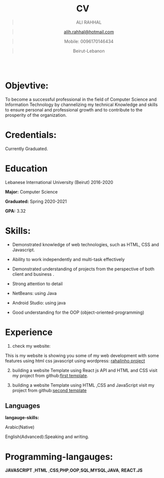 <center><h1>CV</h1> </center>

<div align="center"> 

>ALI RAHHAL

>alih.rahhal@hotmail.com

>Mobile: 0096170146434

>Beirut-Lebanon
</div>
<br>
<br>


# **Objevtive:** #

To become a successful professional in the field of Computer Science and Information Technology by channelizing my technical Knowledge and skills to ensure personal and professional growth and to contribute to the prosperity of the organization. 

# **Credentials:** #

Currently Graduated.

# **Education** #

Lebanese International University (Beirut) 2016-2020 

**Major:** Computer Science 

**Graduated:** Spring 2020-2021

**GPA:** 3.32

# **Skills:** #

- Demonstrated knowledge of web technologies, such as HTML, CSS and Javascript.

- Ability to work independently and multi-task effectively 

-  Demonstrated understanding of projects from the perspective of both client and business .

-  Strong attention to detail 

- NetBeans: using Java 

- Android Studio: using  java 

- Good understanding for the OOP (object-oriented-programming)




# **Experience** #

1. check my website:

This is my website is showing you some of my web development with some features using html css javascript using wordpress:
[rahalinho project](www.rahalinho.wordpress.com)

2. building a website Template  using React js API and HTML and CSS 
visit my project from github:[first template](https://github.com/rahhalali/Template_html5_css3).

3. building a website Template using HTML ,CSS and JavaScript
visit my project from github:[second template](https://github.com/rahhalali/Template/tree/master)


## Languages 

**langauge-skills:**

Arabic(Native)

English(Advanced):Speaking and writing.




# **Programming-langauges:** #

**JAVASCRIPT** ,**HTML** ,**CSS**,**PHP**,**OOP**,**SQL**,**MYSQL**,**JAVA**,
**REACT.JS**